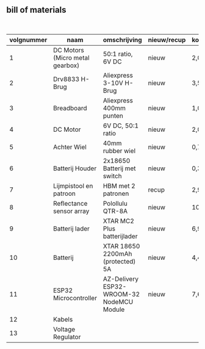## bill of materials
<br />

|volgnummer|naam|omschrijving|nieuw/recup|kostprijs/stuk|aantal|subtotaal|
|----------|----|------------|-----------|---------|------|---------|
|1 | DC Motors (Micro metal gearbox) |50:1 ratio, 6V DC|nieuw|2,04|2|4,08|
|2| Drv8833 H-Brug | Aliexpress 3-10V H-Brug | nieuw | 3,57|1|3,57|
|3|Breadboard| Aliexpress 400mm punten| nieuw|1,02|2|2,04|
|4|DC Motor| 6V DC, 50:1 ratio| nieuw | 2,04|2 |4,08|
|5|Achter Wiel| 40mm rubber wiel|nieuw|0,79|2|1,58|
|6|Batterij Houder| 2x18650 Batterij met switch|nieuw|0,32|1|0,32|
|7|Lijmpistool en patroon | HBM met 2 patronen | recup|2,99 | 1 |2,99|
|8|Reflectance sensor array |Polollulu QTR-8A|nieuw|10,39|1|10,39|
|9|Batterij lader|XTAR MC2 Plus batterijlader|nieuw|6,95|1|6,95|
|10|Batterij|XTAR 18650 2200mAh (protected) 5A|nieuw|4,45|2|8,90|
|11|ESP32 Microcontroller|AZ-Delivery ESP32-WROOM-32 NodeMCU Module|nieuw|7,60|1|7,60|
|12|Kabels
|13|Voltage Regulator| 
